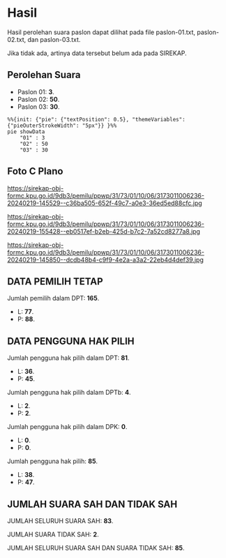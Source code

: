 # Hasil

Hasil perolehan suara paslon dapat dilihat pada file paslon-01.txt, paslon-02.txt, dan paslon-03.txt.

Jika tidak ada, artinya data tersebut belum ada pada SIREKAP.

## Perolehan Suara

 * Paslon 01: **3**.
 * Paslon 02: **50**.
 * Paslon 03: **30**.

```mermaid
%%{init: {"pie": {"textPosition": 0.5}, "themeVariables": {"pieOuterStrokeWidth": "5px"}} }%%
pie showData
    "01" : 3
    "02" : 50
    "03" : 30
```
## Foto C Plano

https://sirekap-obj-formc.kpu.go.id/9db3/pemilu/ppwp/31/73/01/10/06/3173011006236-20240219-145529--c36ba505-652f-49c7-a0e3-36ed5ed88cfc.jpg

https://sirekap-obj-formc.kpu.go.id/9db3/pemilu/ppwp/31/73/01/10/06/3173011006236-20240219-155428--eb0517ef-b2eb-425d-b7c2-7a52cd8277a8.jpg

https://sirekap-obj-formc.kpu.go.id/9db3/pemilu/ppwp/31/73/01/10/06/3173011006236-20240219-145850--dcdb48b4-c9f9-4e2a-a3a2-22eb4d4def39.jpg

## DATA PEMILIH TETAP

Jumlah pemilih dalam DPT: **165**.
 * L: **77**.
 * P: **88**.

## DATA PENGGUNA HAK PILIH

Jumlah pengguna hak pilih dalam DPT: **81**.
 * L: **36**.
 * P: **45**.

Jumlah pengguna hak pilih dalam DPTb: **4**.
 * L: **2**.
 * P: **2**.

Jumlah pengguna hak pilih dalam DPK: **0**.
 * L: **0**.
 * P: **0**.

Jumlah pengguna hak pilih: **85**.
 * L: **38**.
 * P: **47**.

## JUMLAH SUARA SAH DAN TIDAK SAH

JUMLAH SELURUH SUARA SAH: **83**.

JUMLAH SUARA TIDAK SAH: **2**.

JUMLAH SELURUH SUARA SAH DAN SUARA TIDAK SAH: **85**.
